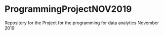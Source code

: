 # ProgrammingProjectNOV2019
Repository for the Project for the programming for data analytics November 2019
